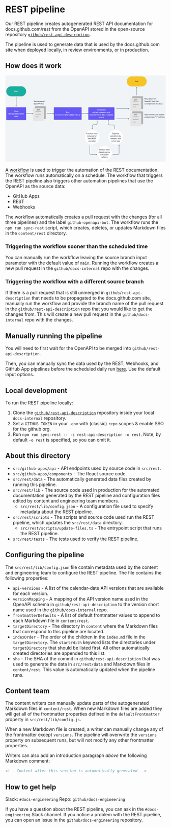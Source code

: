# REST pipeline

Our REST pipeline creates autogenerated REST API documentation for docs.github.com/rest from the OpenAPI stored in the open-source repository [`github/rest-api-description`](https://github.com/github/rest-api-description).

The pipeline is used to generate data that is used by the docs.github.com site when deployed locally, in review environments, or in production.

## How does it work

![A flow chart describing how the automation pipeline for REST generates documentation](./rest-pipeline-flowchart.png)

A [workflow](.github/workflows/sync-openapi.yml) is used to trigger the automation of the REST documentation. The workflow runs automatically on a schedule. The workflow that triggers the REST pipeline also triggers other automation pipelines that use the OpenAPI as the source data:

- GitHub Apps
- REST
- Webhooks

The workflow automatically creates a pull request with the changes (for all three pipelines) and the label `github-openapi-bot`. The workflow runs the `npm run sync-rest` script, which creates, deletes, or updates Markdown files in the `content/rest` directory.

### Triggering the workflow sooner than the scheduled time

You can manually run the workflow leaving the source branch input parameter with the default value of `main`. Running the workflow creates a new pull request in the `github/docs-internal` repo with the changes.

### Triggering the workflow with a different source branch

If there is a pull request that is still unmerged in `github/rest-api-description` that needs to be propagated to the docs.github.com site, manually run the workflow and provide the branch name of the pull request in the `github/rest-api-description` repo that you would like to get the changes from. This will create a new pull request in the `github/docs-internal` repo with the changes.

## Manually running the pipeline

You will need to first wait for the OpenAPI to be merged into `github/rest-api-description`.

Then, you can manually sync the data used by the REST, Webhooks, and GitHub App pipelines before the scheduled daily run [here](https://github.com/github/docs-internal/actions/workflows/sync-openapi.yml). Use the default input options.

## Local development

To run the REST pipeline locally:

1. Clone the [`github/rest-api-description`](https://github.com/github/rest-api-description) repository inside your local `docs-internal` repository. 
1. Set a `GITHUB_TOKEN` in your `.env` with (classic) `repo` scopes & enable SSO for the github org. 
1. Run `npm run sync-rest -- -s rest-api-description -o rest`. Note, by default `-o rest` is specified, so you can omit it.

## About this directory

- `src/github-apps/api` - API endpoints used by source code in `src/rest`.
- `src/github-apps/components` - The React source code.
- `src/rest/data` - The automatically generated data files created by running this pipeline.
- `src/rest/lib` - The source code used in production for the automated documentation generated by the REST pipeline and configuration files edited by content and engineering team members.
  - `src/rest/lib/config.json` - A configuration file used to specify metadata about the REST pipeline.
- `src/rest/scripts` - The scripts and source code used run the REST pipeline, which updates the `src/rest/data` directory. 
  - `src/rest/scripts/update-files.ts` - The entrypoint script that runs the REST pipeline.
- `src/rest/tests` - The tests used to verify the REST pipeline.

## Configuring the pipeline

The `src/rest/lib/config.json` file contain metadata used by the content and engineering team to configure the REST pipeline. The file contains the following properties:

- `api-versions` - A list of the calendar-date API versions that are available for each version.
- `versionMapping` - A mapping of the API version name used in the OpenAPI schema in `github/rest-api-description` to the version short name used in the `github/docs-internal` repo.
- `frontmatterDefaults` - A list of default frontmatter values to append to each Markdown file in `content/rest`.
- `targetDirectory` - The directory in `content` where the Markdown files that correspond to this pipeline are located.
- `indexOrder` - The order of the children in the `index.md` file in the `targetDirectory`. The `startsWith` keyword lists the directories under `targetDirectory` that should be listed first. All other automatically created directories are appended to this list.
- `sha` - The SHA of the commit in `github/rest-api-description` that was used to generate the data in `src/rest/data` and Markdown files in `content/rest`. This value is automatically updated when the pipeline runs.

## Content team

The content writers can manually update parts of the autogenerated Markdown files in `content/rest`. When new Markdown files are added they will get all of the frontmatter properties defined in the `defaultFrontmatter` property in `src/rest/lib/config.js`. 

When a new Markdown file is created, a writer can manually change any of the frontmatter except `versions`. The pipeline will overwrite the `versions` property on subsequent runs, but will not modify any other frontmatter properties.

Writers can also add an introduction paragraph _above_ the following Markdown comment:

```markdown
<!-- Content after this section is automatically generated -->
```

## How to get help

Slack: `#docs-engineering`
Repo: `github/docs-engineering`

If you have a question about the REST pipeline, you can ask in the `#docs-engineering` Slack channel. If you notice a problem with the REST pipeline, you can open an issue in the `github/docs-engineering` repository.
